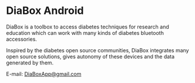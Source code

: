 # DiaBox Android

DiaBox is a toolbox to access diabetes techniques for research and education which can work with many kinds of diabetes bluetooth accessories.

Inspired by the diabetes open source communities, DiaBox integrates many open source solutions, gives autonomy of these devices and the data generated by them.

E-mail: DiaBoxApp@gmail.com
